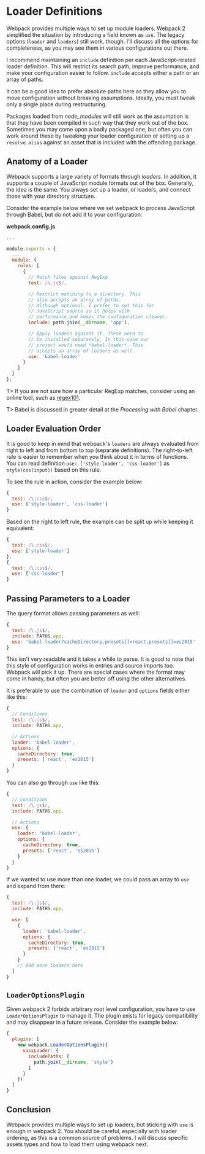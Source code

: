 # Loader Definitions

Webpack provides multiple ways to set up module loaders. Webpack 2 simplified the situation by introducing a field known as `use`. The legacy options (`loader` and `loaders`) still work, though. I'll discuss all the options for completeness, as you may see them in various configurations out there.

I recommend maintaining an `include` definition per each JavaScript-related loader definition. This will restrict its search path, improve performance, and make your configuration easier to follow. `include` accepts either a path or an array of paths.

It can be a good idea to prefer absolute paths here as they allow you to move configuration without breaking assumptions. Ideally, you must tweak only a single place during restructuring.

Packages loaded from *node_modules* will still work as the assumption is that they have been compiled in such way that they work out of the box. Sometimes you may come upon a badly packaged one, but often you can work around these by tweaking your loader configuration or setting up a `resolve.alias` against an asset that is included with the offending package.

## Anatomy of a Loader

Webpack supports a large variety of formats through *loaders*. In addition, it supports a couple of JavaScript module formats out of the box. Generally, the idea is the same. You always set up a loader, or loaders, and connect those with your directory structure.

Consider the example below where we set webpack to process JavaScript through Babel, but do not add it to your configuration:

**webpack.config.js**

```javascript
...

module.exports = {
  ...
  module: {
    rules: [
      {
        // Match files against RegExp
        test: /\.js$/,

        // Restrict matching to a directory. This
        // also accepts an array of paths.
        // Although optional, I prefer to set this for
        // JavaScript source as it helps with
        // performance and keeps the configuration cleaner.
        include: path.join(__dirname, 'app'),

        // Apply loaders against it. These need to
        // be installed separately. In this case our
        // project would need *babel-loader*. This
        // accepts an array of loaders as well.
        use: 'babel-loader'
      }
    ]
  }
};
```

T> If you are not sure how a particular RegExp matches, consider using an online tool, such as [regex101](https://regex101.com/).

T> Babel is discussed in greater detail at the *Processing with Babel* chapter.

## Loader Evaluation Order

It is good to keep in mind that webpack's `loaders` are always evaluated from right to left and from bottom to top (separate definitions). The right-to-left rule is easier to remember when you think about it in terms of functions. You can read definition `use: ['style-loader', 'css-loader']` as `style(css(input))` based on this rule.

To see the rule in action, consider the example below:

```javascript
{
  test: /\.css$/,
  use: ['style-loader', 'css-loader']
}
```

Based on the right to left rule, the example can be split up while keeping it equivalent:

```javascript
{
  test: /\.css$/,
  use: ['style-loader']
},
{
  test: /\.css$/,
  use: ['css-loader']
}
```

## Passing Parameters to a Loader

The query format allows passing parameters as well:

```javascript
{
  test: /\.js$/,
  include: PATHS.app,
  use: 'babel-loader?cacheDirectory,presets[]=react,presets[]=es2015'
}
```

This isn't very readable and it takes a while to parse. It is good to note that this style of configuration works in entries and source imports too. Webpack will pick it up. There are special cases where the format may come in handy, but often you are better off using the other alternatives.

It is preferable to use the combination of `loader` and `options` fields either like this:

```javascript
{
  // Conditions
  test: /\.js$/,
  include: PATHS.app,

  // Actions
  loader: 'babel-loader',
  options: {
    cacheDirectory: true,
    presets: ['react', 'es2015']
  }
}
```

You can also go through `use` like this:

```javascript
{
  // Conditions
  test: /\.js$/,
  include: PATHS.app,

  // Actions
  use: {
    loader: 'babel-loader',
    options: {
      cacheDirectory: true,
      presets: ['react', 'es2015']
    }
  }
}
```

If we wanted to use more than one loader, we could pass an array to `use` and expand from there:

```javascript
{
  test: /\.js$/,
  include: PATHS.app,

  use: [
    {
      loader: 'babel-loader',
      options: {
        cacheDirectory: true,
        presets: ['react', 'es2015']
      }
    }
    // Add more loaders here
  ]
}
```

## `LoaderOptionsPlugin`

Given webpack 2 forbids arbitrary root level configuration, you have to use `LoaderOptionsPlugin` to manage it. The plugin exists for legacy compatibility and may disappear in a future release. Consider the example below:

```javascript
{
  plugins: [
    new webpack.LoaderOptionsPlugin({
      sassLoader: {
        includePaths: [
          path.join(__dirname, 'style')
        ]
      }
    })
  ]
}
```

## Conclusion

Webpack provides multiple ways to set up loaders, but sticking with `use` is enough in webpack 2. You should be careful, especially with loader ordering, as this is a common source of problems. I will discuss specific assets types and how to load them using webpack next.
